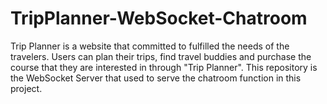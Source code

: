 # TripPlanner-WebSocket-Chatroom
Trip Planner is a website that committed to fulfilled the needs of the travelers. Users can plan their trips, find travel buddies and purchase the course that they are interested in through "Trip Planner". 
This repository is the WebSocket Server that used to serve the chatroom function in this project.
